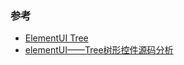 
### 参考

- [ElementUI Tree](https://github.com/ElemeFE/element/tree/dev/packages/tree)
- [elementUI——Tree树形控件源码分析](https://juejin.cn/post/6844904167232765966)
